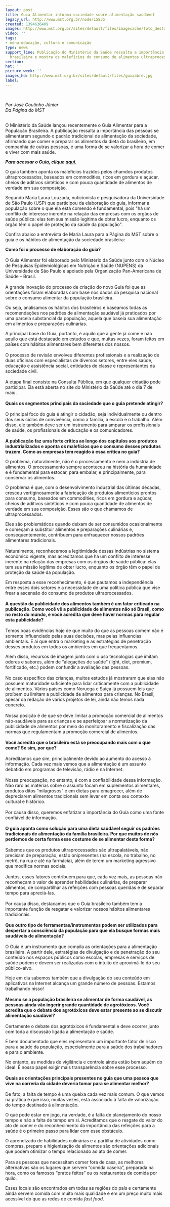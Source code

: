 ```yaml
---
layout: post
title: Guia Alimentar informa sociedade sobre alimentação saudável
legacy_url: http://www.mst.org.br/node/15835
created: 1394636409
images: http://www.mst.org.br/sites/default/files/imagecache/foto_destaque/guiaabre.jpg
video: ''
tags:
- menu:educação, cultura e comunicação
type: news
support_line: Publicação do Ministério da Saúde ressalta a importância da dieta tradicional
  brasileira e mostra os malefícios do consumo de alimentos ultraprocessados.
section: 
hat: ''
picture_week: ''
images_hd: http://www.mst.org.br/sites/default/files/guiaabre.jpg
label: 
---
```

<p>&nbsp;</p><p><em>Por José Coutinho Júnior<br>Da&nbsp;Página do MST</em><br>&nbsp;</p><p>O&nbsp;Ministério da Saúde lançou recentemente o Guia Alimentar para a População Brasileira.&nbsp;A publicação ressalta a importância das pessoas se alimentarem segundo o padrão tradicional de alimentação da sociedade, afirmando que comer e preparar os alimentos da dieta do brasileiro, em companhia de outras pessoas, é uma forma de se valorizar a hora de comer e viver com mais saúde.</p><p><strong><em>Para acessar o Guia, clique </em></strong><a href="http://200.214.130.94/CONSULTAPUBLICA/INDEX.PHP?MODULO=DISPLAY&amp;SUB=DSP_CONSULTA"><strong><em>aqui.</em></strong></a></p><p>O guia também aponta os malefícios trazidos pelos chamdos produtos ultraprocessados, baseados em commodities, ricos em  gordura e açúcar, cheios de aditivos sintéticos e com pouca quantidade  de alimentos de verdade em sua composição. </p><p>Segundo Maria Laura Louzada, nuticionista e pesquisadora da Universidade de São Paulo&nbsp;(USP) que participou da elaboração do guia, informar a população sobre o que ela está comendo é fundamental, pois "há um conflito de interesse inerente na relação das empresas com os  órgãos de saúde pública: elas tem sua missão legítima de obter  lucro, enquanto os órgão têm o papel de proteção da saúde da  população".</p><p>Confira abaixo a entrevista de Maria Laura para a Página do MST sobre o guia e os hábitos de alimentação da sociedade brasileira:</p><p><strong>Como foi o processo de elaboração do guia? </strong><br><br>O Guia Alimentar foi elaborado pelo Ministério da Saúde junto com o Núcleo de Pesquisas Epidemiológicas em Nutrição e Saúde (NUPENS) da Universidade de São Paulo e apoiado pela Organização Pan-Americana de Saúde – Brasil.<br><br>A grande inovação do processo de criação do novo Guia foi que as orientações foram elaboradas com base nos dados da pesquisa nacional sobre o consumo alimentar da população brasileira. </p><p>Ou seja, analisamos os hábitos dos brasileiros e baseamos todas as recomendações nos padrões de alimentação saudável já praticados por uma parcela substancial da população, aquela que baseia sua alimentação em alimentos e preparações culinárias. </p><p>A principal base do Guia, portanto, é aquilo que a gente já come e não aquilo que está destacado em estudos e que, muitas vezes, foram feitos em países com hábitos alimentares bem diferentes dos nossos.<br><br>O processo de revisão envolveu diferentes profissionais e a realização de duas oficinas com especialistas de diversos setores, entre eles saúde, educação e assistência social, entidades de classe e representantes da sociedade civil.<br><br>A etapa final consiste na Consulta Pública, em que qualquer cidadão pode participar. Ela está aberta no site do Ministério da Saúde até o dia 7 de maio.<br><br><strong>Quais os segmentos principais da sociedade que o guia pretende atingir?</strong><br><br>O principal foco do guia é atingir o cidadão, seja individualmente ou dentro dos seus ciclos de convivência, como a família, a escola e o trabalho. Além disso, ele também deve ser um instrumento para amparar os profissionais de saúde, os profissionais de educação e os comunicadores.<br><br><strong> A publicação faz uma forte crítica ao longo dos capítulos aos produtos industrializados e aponta os malefícios que o consumo desses produtos trazem. Como as empresas tem reagido à essa crítica no guia?</strong></p><p>O problema, naturalmente, não é o processamento e nem a indústria de alimentos. O processamento sempre aconteceu na história da humanidade e é fundamental para estocar, para embalar, e principalmente, para conservar os alimentos.&nbsp; </p><p>O problema é que, com o desenvolvimento industrial das últimas décadas, cresceu vertiginosamente a fabricação de produtos alimentícios prontos para consumo, baseados em commodities, ricos em gordura e açúcar, cheios de aditivos sintéticos e com pouca quantidade de alimentos de verdade em sua composição. Esses são o que chamamos de ultraprocessados. </p><p>Eles são problemáticos quando deixam de ser consumidos ocasionalmente e começam a substituir alimentos e preparações culinárias e, consequentemente, contribuem para enfraquecer nossos padrões alimentares tradicionais.<br><br>Naturalmente, reconhecemos a legitimidade dessas indústrias no sistema econômico vigente, mas acreditamos que há um conflito de interesse inerente na relação das empresas com os órgãos de saúde pública: elas tem sua missão legítima de obter  lucro, enquanto os órgão têm o papel de proteção da saúde da  população. </p><p>Em resposta a esse reconhecimento, é que pautamos a independência entre esses dois setores e a necessidade de uma política pública que vise frear a ascensão do consumo de produtos ultraprocessados.<br><strong><br>A questão da publicidade dos alimentos também é um fator criticado na publicação. Como você vê a publicidade de alimentos não só Brasil, como no resto do mundo, e você acredita que deve haver normas para regular esta publicidade?</strong><br><br>Temos boas evidências hoje de que muito do que as pessoas comem não é somente influenciado pelas suas decisões, mas pelas influencias ambientais. E aí que entra o marketing e as estratégias de penetração desses produtos em todos os ambientes em que frequentamos. </p><p>Além disso, recursos de imagem junto com o uso tecnologias que imitam odores e sabores, além de “alegações de saúde” (light, diet, premium, fortificado, etc.) podem confundir a avaliação das pessoas.<br><br>No caso específico das crianças, muitos estudos já mostraram que elas não possuem maturidade suficiente para lidar criticamente com a publicidade de alimentos. Vários países como Noruega e Suiça já possuem leis que proíbem ou limitam a publicidade de alimentos para crianças. No Brasil, apesar da redação de vários projetos de lei, ainda não temos nada concreto.<br><br>Nossa posição é de que se deve limitar a promoção comercial de alimentos não-saudáveis para as crianças e se aperfeiçoar a normatização da publicidade de alimentos por meio do monitoramento e fiscalização das normas que regulamentam a promoção comercial de alimentos.<br><br><strong>Você acredita que o brasileiro está se preocupando mais com o que come? Se sim, por que? </strong><br><br>Acreditamos que sim, principalmente devido ao aumento do acesso à informação. Cada vez mais vemos que a alimentação é um assunto debatido em programas de televisão, rádio e na Internet.<br><br>Nossa preocupação, no entanto, é com a confiabilidade dessa informação. Não raro as matérias sobre o assunto focam em suplementos alimentares, produtos ditos “milagrosos” e em dietas para emagrecer, além de depreciarem alimentos tradicionais sem levar em conta seu contexto cultural e histórico.<br><br>Por causa disso, queremos enfatizar a importância do Guia como uma fonte confiável de informação.<br><br><strong>O guia aponta como solução para uma dieta saudável seguir os padrões tradicionais de alimentação da família brasileira. Por que muitos de nós perdemos de certa forma esse costume de se alimentar desta forma?</strong><br><br>Sabemos que os produtos ultraprocessados são ultrapalatáveis, não precisam de preparação, estão onipresentes (na escola, no trabalho, no metrô, na rua e até na farmácia), além de terem um marketing agressivo que modifica normas sociais.<br><br>Juntos, esses fatores contribuem para que, cada vez mais, as pessoas não reconheçam o valor de aprender habilidades culinárias, de preparar alimentos, de compartilhar as refeições com pessoas queridas e de separar tempo para apreciá-las.<br><br>Por causa disso, destacamos que o Guia brasileiro também tem a importante função de resgatar e valorizar nossos hábitos alimentares tradicionais.<br><br><strong>Que outro tipo de ferramentas/instrumentos podem ser utilizados para despertar a consciência da população para que ela busque formas mais saudáveis de alimentação?</strong><br><br>O Guia é um instrumento que compila as orientações para a alimentação brasileira. A partir dele, estratégias de divulgação e de penetração do seu conteúdo nos espaços públicos como escolas, empresas e serviços de saúde podem e devem ser realizadas com o intuito de aproximá-lo do seu público-alvo. </p><p>Hoje em dia sabemos também que a divulgação do seu conteúdo em aplicativos na Internet alcança um grande número de pessoas. Estamos trabalhando nisso!<br>&nbsp;<br><strong>Mesmo se a população brasileira se alimentar de forma saudável, as pessoas ainda vão ingerir grande quantidade de agrotóxicos. Você acredita que o debate dos agrotóxicos deve estar presente ao se discutir alimentação saudável?<br></strong><br>Certamente o debate dos agrotóxicos é fundamental e deve ocorrer junto com toda a discussão ligada à alimentação e saúde. </p><p>É bem documentado que eles representam um importante fator de risco para a saúde da população, especialmente para a saúde dos trabalhadores e para o ambiente. </p><p>No entanto, as medidas de vigilância e controle ainda estão bem aquém do ideal. É nosso papel exigir mais transparência sobre esse processo.<br><br><strong>Quais as orientações principais presentes no guia que uma pessoa que vive na correria da cidade deveria tomar para se alimentar melhor?</strong><br>&nbsp;<br>De fato, a falta de tempo é uma queixa cada vez mais comum. O que vemos na prática é que isso, muitas vezes, está associado à falta de valorização do tempo destinado à alimentação. </p><p>O que pode estar em jogo, na verdade, é a falta de planejamento do nosso tempo e não a falta de tempo em si. Acreditamos que o resgate do valor do ato de comer e do reconhecimento da importância das refeições para a saúde é o primeiro passo para lidar com esse obstáculo. </p><p>O aprendizado de habilidades culinárias e a partilha de atividades como compras, preparo e higienização de alimentos são orientações adicionais que podem otimizar o tempo relacionado ao ato de comer.<br><br>Para as pessoas que necessitam comer fora de casa, as melhores alternativas são os lugares que servem “comida caseira”, preparada na hora, como os famosos “pratos feitos” ou os restaurantes de comida por quilo. </p><p>Esses locais são encontrados em todas as regiões do país e certamente ainda servem comida com muito mais qualidade e em um preço muito mais acessível do que as redes de comida <em>fast food</em>.</p>
